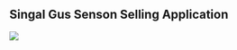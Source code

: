 
<h2>Singal Gus Senson Selling Application</h2>
<img src="https://user-images.githubusercontent.com/15167039/41155266-1d1088d8-6b3f-11e8-89c4-15571f11cbfa.png">
